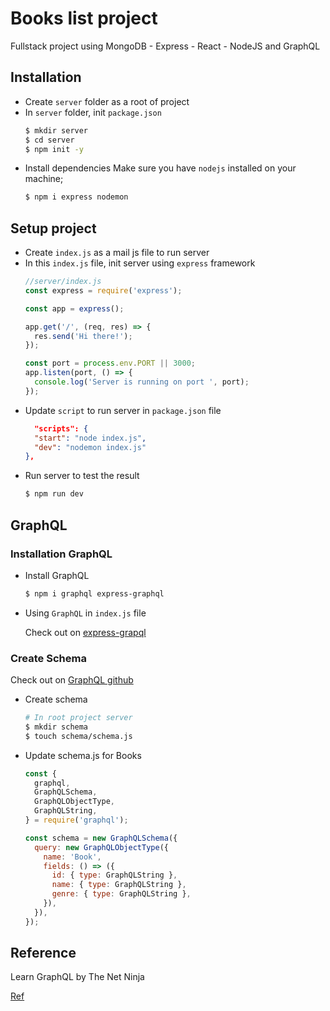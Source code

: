# Books list project

Fullstack project using MongoDB - Express - React - NodeJS and GraphQL

## Installation
- Create `server` folder as a root of project
- In `server` folder, init `package.json`
  ```bash
  $ mkdir server
  $ cd server
  $ npm init -y
  ```
- Install dependencies
  Make sure you have `nodejs` installed on your machine;
  ```bash
  $ npm i express nodemon 
  ```
## Setup project
- Create `index.js` as a mail js file to run server
- In this `index.js` file, init server using `express` framework
  ```js
  //server/index.js
  const express = require('express');

  const app = express();

  app.get('/', (req, res) => {
    res.send('Hi there!');
  });

  const port = process.env.PORT || 3000;
  app.listen(port, () => {
    console.log('Server is running on port ', port);
  });

  ```
- Update `script` to run server in `package.json` file
  ```json
    "scripts": {
    "start": "node index.js",
    "dev": "nodemon index.js"
  },
  ```
- Run server to test the result
  ```bash
  $ npm run dev
  ```
## GraphQL
### Installation GraphQL
- Install GraphQL
  ```bash
  $ npm i graphql express-graphql
  ```
- Using `GraphQL` in `index.js` file
  
  Check out on [express-grapql](https://github.com/graphql/express-graphql)

### Create Schema

Check out on [GraphQL github](https://github.com/graphql/graphql-js)
- Create schema
  ```bash
  # In root project server
  $ mkdir schema
  $ touch schema/schema.js
  ```
- Update schema.js for Books
  ```js
  const {
    graphql,
    GraphQLSchema,
    GraphQLObjectType,
    GraphQLString,
  } = require('graphql');

  const schema = new GraphQLSchema({
    query: new GraphQLObjectType({
      name: 'Book',
      fields: () => ({
        id: { type: GraphQLString },
        name: { type: GraphQLString },
        genre: { type: GraphQLString },
      }),
    }),
  });


  ```
## Reference

Learn GraphQL by The Net Ninja

[Ref](https://www.youtube.com/watch?v=Y0lDGjwRYKw&list=PL4cUxeGkcC9iK6Qhn-QLcXCXPQUov1U7f)